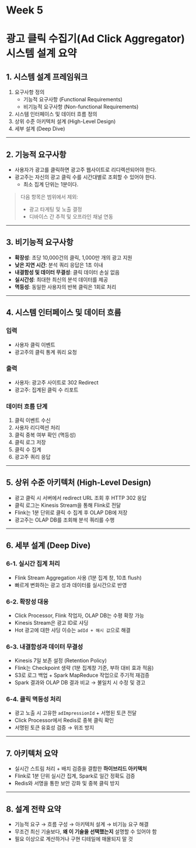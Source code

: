 # Week 5
# 광고 클릭 수집기(Ad Click Aggregator) 시스템 설계 요약

## 1. 시스템 설계 프레임워크
1. 요구사항 정의
    - 기능적 요구사항 (Functional Requirements)
    - 비기능적 요구사항 (Non-functional Requirements)
2. 시스템 인터페이스 및 데이터 흐름 정의
3. 상위 수준 아키텍처 설계 (High-Level Design)
4. 세부 설계 (Deep Dive)

---

## 2. 기능적 요구사항

- 사용자가 광고를 클릭하면 광고주 웹사이트로 리디렉션되어야 한다.
- 광고주는 자신의 광고 클릭 수를 시간대별로 조회할 수 있어야 한다.
    - 최소 집계 단위는 1분이다.

> 다음 항목은 범위에서 제외:
> - 광고 타게팅 및 노출 결정
> - 디바이스 간 추적 및 오프라인 채널 연동

---

## 3. 비기능적 요구사항

- **확장성**: 초당 10,000건의 클릭, 1,000만 개의 광고 지원
- **낮은 지연 시간**: 분석 쿼리 응답은 1초 이내
- **내결함성 및 데이터 무결성**: 클릭 데이터 손실 없음
- **실시간성**: 최대한 최신의 분석 데이터를 제공
- **멱등성**: 동일한 사용자의 반복 클릭은 1회로 처리

---

## 4. 시스템 인터페이스 및 데이터 흐름

### 입력
- 사용자 클릭 이벤트
- 광고주의 클릭 통계 쿼리 요청

### 출력
- 사용자: 광고주 사이트로 302 Redirect
- 광고주: 집계된 클릭 수 리포트

### 데이터 흐름 단계

1. 클릭 이벤트 수신
2. 사용자 리디렉션 처리
3. 클릭 중복 여부 확인 (멱등성)
4. 클릭 로그 저장
5. 클릭 수 집계
6. 광고주 쿼리 응답

---

## 5. 상위 수준 아키텍처 (High-Level Design)

- 광고 클릭 시 서버에서 redirect URL 조회 후 HTTP 302 응답
- 클릭 로그는 Kinesis Stream을 통해 Flink로 전달
- Flink는 1분 단위로 클릭 수 집계 후 OLAP DB에 저장
- 광고주는 OLAP DB를 조회해 분석 쿼리를 수행

---

## 6. 세부 설계 (Deep Dive)

### 6-1. 실시간 집계 처리

- Flink Stream Aggregation 사용 (1분 집계 창, 10초 flush)
- 빠르게 변화하는 광고 성과 데이터를 실시간으로 반영

### 6-2. 확장성 대응

- Click Processor, Flink 작업자, OLAP DB는 수평 확장 가능
- Kinesis Stream은 광고 ID로 샤딩
- Hot 광고에 대한 샤딩 이슈는 `adId + 해시 값`으로 해결

### 6-3. 내결함성과 데이터 무결성

- Kinesis 7일 보존 설정 (Retention Policy)
- Flink는 Checkpoint 생략 (1분 집계창 기준, 부하 대비 효과 적음)
- S3로 로그 백업 + Spark MapReduce 작업으로 주기적 재검증
- Spark 결과와 OLAP DB 결과 비교 → 불일치 시 수정 및 경고

### 6-4. 클릭 멱등성 처리

- 광고 노출 시 고유한 `adImpressionId` + 서명된 토큰 전달
- Click Processor에서 Redis로 중복 클릭 확인
- 서명된 토큰 유효성 검증 → 위조 방지

---

## 7. 아키텍처 요약

- 실시간 스트림 처리 + 배치 검증을 결합한 **하이브리드 아키텍처**
- Flink로 1분 단위 실시간 집계, Spark로 일간 정확도 검증
- Redis와 서명을 통한 보안 강화 및 중복 클릭 방지

---

## 8. 설계 전략 요약

- 기능적 요구 → 흐름 구성 → 아키텍처 설계 → 비기능 요구 해결
- 무조건 최신 기술보다, **왜 이 기술을 선택했는지** 설명할 수 있어야 함
- 필요 이상으로 계산하거나 구현 디테일에 매몰되지 말 것
